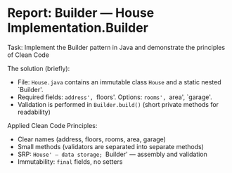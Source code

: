# Report: Builder — House Implementation.Builder

Task: Implement the Builder pattern in Java and demonstrate the principles of Clean Code

The solution (briefly):
- File: `House.java` contains an immutable class `House` and a static nested `Builder'.
- Required fields: `address', `floors'. Options: `rooms', `area', `garage'.
- Validation is performed in `Builder.build()` (short private methods for readability)

Applied Clean Code Principles:
- Clear names (address, floors, rooms, area, garage)
- Small methods (validators are separated into separate methods)
- SRP: `House' — data storage; `Builder' — assembly and validation
- Immutability: `final` fields, no setters